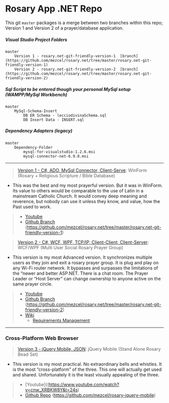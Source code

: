 # Rosary App .NET Repo

This git ```master``` packages is a merge between two branches within this repo;
Version 1 and Version 2 of a prayer/database application.

##### Visual Studio Project Folders

    master
        Version 1 - rosary.net-git-friendly-version-1  [branch](https://github.com/mezcel/rosary.net/tree/master/rosary.net-git-friendly-version-1)
        Version 2 - rosary.net-git-friendly-version-2  [branch](https://github.com/mezcel/rosary.net/tree/master/rosary.net-git-friendly-version-2)

##### Sql Script to be entered though your personal MySql setup (WAMPP/MySql Workbench)

    master
        MySql-Schema-Insert
            DB ER Schema - lecciodivinaSchema.sql
            DB Insert Data - INSERT.sql

##### Dependency Adapters (legacy)

    master
        Dependency-Folder
            mysql-for-visualstudio-1.2.6.msi
            mysql-connector-net-6.9.8.msi

---

> [Version 1 - C#, ADO, MySql Connector, Client-Serve](https://www.youtube.com/watch?v=VLw9K8jhlSk): WinForm (Rosary + Religious Scripture / Bible Database)
* This was the best and my most prayerful version. But it was in WinForm. Its value to others would be comparable to the use of Latin in a mainstream Catholic Church. It would convey deep meaning and reverence, but nobody can use it unless they know, and value, how the Past used to work.

> - [Youtube](https://www.youtube.com/watch?v=VLw9K8jhlSk)
> - [Github Branch](https://github.com/mezcel/rosary.net/tree/master/rosary.net-git-friendly-version-1) (https://github.com/mezcel/rosary.net/tree/master/rosary.net-git-friendly-version-1)

> [Version 2 - C#, WCF, WPF, TCP/IP, Client-Client, Client-Server](http://mezcel.wixsite.com/rosary): WCF/WPF (Multi User Social Rosary Prayer Group)
* This version is my most Advanced version. It synchronizes multiple users as they join and exit a rosary prayer group. It is plug and play on any Wi-Fi router network. It bypasses and surpasses the limitations of the “newer and better ASP.NET. There is a chat room. The Prayer Leader or “Host Server” can change ownership to anyone active on the same prayer circle.

> - [Youtube](https://www.youtube.com/watch?v=nyNlIzxZSl8)
> - [Github  Branch](https://github.com/mezcel/rosary.net/tree/master/rosary.net-git-friendly-version-2) (https://github.com/mezcel/rosary.net/tree/master/rosary.net-git-friendly-version-2)
> - [Wiki](http://mezcel.wixsite.com/rosary)
>   - [Requirements Management](http://mezcel.wixsite.com/rosary/conceptual-requirements)

---
### Cross-Platform Web Browser

> [Version 3 - jQuery Mobile, JSON](https://www.youtube.com/watch?v=cnw_XRBKW8Y&t): jQuery Mobile (Stand Alone Rosary Bead Set)
* This version is my most practical. No extraordinary bells and whistles. It is the most “cross-platform” of the three. This one will actually get used and shared. Unfortunately it is the least visually appealing of the three.

> - [Youtube]((https://www.youtube.com/watch?v=cnw_XRBKW8Y&t=24s)
> - [Github  Repo](https://github.com/mezcel/rosary-jquery-mobile) (https://github.com/mezcel/rosary-jquery-mobile)
